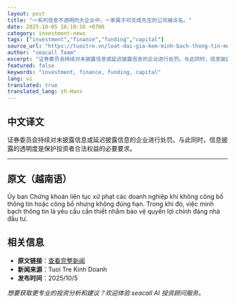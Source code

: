```yaml
---
layout: post
title: "一系列信息不透明的大企业中，一家属于邓文成先生的公司被点名。"
date: 2025-10-05 16:19:16 +0700
category: investment-news
tags: ["investment","finance","funding","capital"]
source_url: "https://tuoitre.vn/loat-dai-gia-kem-minh-bach-thong-tin-mot-cong-ty-nha-ong-dang-van-thanh-bi-goi-ten-20251005143808124.htm"
author: "seacall Team"
excerpt: "证券委员会持续对未披露信息或延迟披露信息的企业进行处罚。与此同时，信息披露的透明度是保护投资者合法权益的必要要求。..."
featured: false
keywords: "investment, finance, funding, capital"
lang: vi
translated: true
translated_lang: zh-Hans
---
```


## 中文译文

证券委员会持续对未披露信息或延迟披露信息的企业进行处罚。与此同时，信息披露的透明度是保护投资者合法权益的必要要求。

---

## 原文（越南语）

Ủy ban Chứng khoán liên tục xử phạt các doanh nghiệp khi không công bố thông tin hoặc công bố nhưng không đúng hạn. Trong khi đó, việc minh bạch thông tin là yêu cầu cần thiết nhằm bảo vệ quyền lợi chính đáng nhà đầu tư.

## 相关信息

- **原文链接**：[查看完整新闻](https://tuoitre.vn/loat-dai-gia-kem-minh-bach-thong-tin-mot-cong-ty-nha-ong-dang-van-thanh-bi-goi-ten-20251005143808124.htm)
- **新闻来源**：Tuoi Tre Kinh Doanh
- **发布时间**：2025/10/5

*想要获取更专业的投资分析和建议？欢迎体验 seacall AI 投资顾问服务。*